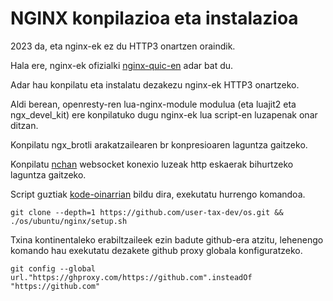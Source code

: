 # NGINX konpilazioa eta instalazioa

2023 da, eta nginx-ek ez du HTTP3 onartzen oraindik.

Hala ere, nginx-ek ofizialki [nginx-quic-en](https://quic.nginx.org) adar bat du.

Adar hau konpilatu eta instalatu dezakezu nginx-ek HTTP3 onartzeko.

Aldi berean, openresty-ren lua-nginx-module modulua (eta luajit2 eta ngx_devel_kit) ere konpilatuko dugu nginx-ek lua script-en luzapenak onar ditzan.

Konpilatu ngx_brotli arakatzailearen br konpresioaren laguntza gaitzeko.

Konpilatu [nchan](https://github.com/slact/nchan) websocket konexio luzeak http eskaerak bihurtzeko laguntza gaitzeko.

Script guztiak [kode-oinarrian](https://github.com/user-tax-dev/os) bildu dira, exekutatu hurrengo komandoa.

```
git clone --depth=1 https://github.com/user-tax-dev/os.git && ./os/ubuntu/nginx/setup.sh
```

Txina kontinentaleko erabiltzaileek ezin badute github-era atzitu, lehenengo komando hau exekutatu dezakete github proxy globala konfiguratzeko.

```
git config --global url."https://ghproxy.com/https://github.com".insteadOf "https://github.com"
```